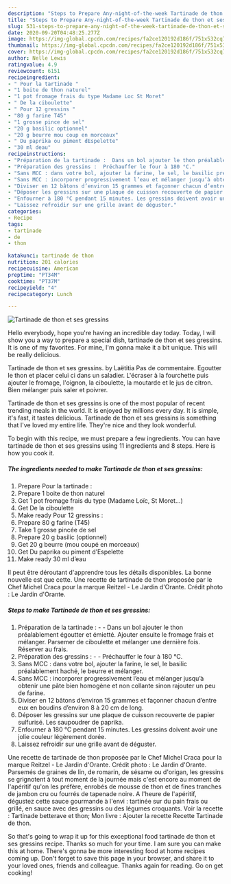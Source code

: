 ```yaml
---
description: "Steps to Prepare Any-night-of-the-week Tartinade de thon et ses gressins"
title: "Steps to Prepare Any-night-of-the-week Tartinade de thon et ses gressins"
slug: 531-steps-to-prepare-any-night-of-the-week-tartinade-de-thon-et-ses-gressins
date: 2020-09-20T04:48:25.277Z
image: https://img-global.cpcdn.com/recipes/fa2ce120192d186f/751x532cq70/tartinade-de-thon-et-ses-gressins-photo-principale-de-la-recette.jpg
thumbnail: https://img-global.cpcdn.com/recipes/fa2ce120192d186f/751x532cq70/tartinade-de-thon-et-ses-gressins-photo-principale-de-la-recette.jpg
cover: https://img-global.cpcdn.com/recipes/fa2ce120192d186f/751x532cq70/tartinade-de-thon-et-ses-gressins-photo-principale-de-la-recette.jpg
author: Nelle Lewis
ratingvalue: 4.9
reviewcount: 6151
recipeingredient:
- " Pour la tartinade "
- "1 boite de thon naturel"
- "1 pot fromage frais du type Madame Loc St Moret"
- " De la ciboulette"
- " Pour 12 gressins "
- "80 g farine T45"
- "1 grosse pince de sel"
- "20 g basilic optionnel"
- "20 g beurre mou coup en morceaux"
- " Du paprika ou piment dEspelette"
- "30 ml deau"
recipeinstructions:
- "Préparation de la tartinade :  Dans un bol ajouter le thon préalablement égoutter et émietté. Ajouter ensuite le fromage frais et mélanger. Parsemer de ciboulette et mélanger une dernière fois. Réserver au frais."
- "Préparation des gressins :  Préchauffer le four à 180 °C."
- "Sans MCC : dans votre bol, ajouter la farine, le sel, le basilic préalablement haché, le beurre et mélanger."
- "Sans MCC : incorporer progressivement l’eau et mélanger jusqu’à obtenir une pâte bien homogène et non collante sinon rajouter un peu de farine."
- "Diviser en 12 bâtons d’environ 15 grammes et façonner chacun d’entre eux en boudins d’environ 8 à 20 cm de long."
- "Déposer les gressins sur une plaque de cuisson recouverte de papier sulfurisé. Les saupoudrer de paprika."
- "Enfourner à 180 °C pendant 15 minutes. Les gressins doivent avoir une jolie couleur légèrement dorée."
- "Laissez refroidir sur une grille avant de déguster."
categories:
- Recipe
tags:
- tartinade
- de
- thon

katakunci: tartinade de thon 
nutrition: 201 calories
recipecuisine: American
preptime: "PT34M"
cooktime: "PT37M"
recipeyield: "4"
recipecategory: Lunch

---
```



![Tartinade de thon et ses gressins](https://img-global.cpcdn.com/recipes/fa2ce120192d186f/751x532cq70/tartinade-de-thon-et-ses-gressins-photo-principale-de-la-recette.jpg)

Hello everybody, hope you're having an incredible day today. Today, I will show you a way to prepare a special dish, tartinade de thon et ses gressins. It is one of my favorites. For mine, I'm gonna make it a bit unique. This will be really delicious.

Tartinade de thon et ses gressins. by Laëtitia Pas de commentaire. Egoutter le thon et placer celui ci dans un saladier. L&#39;écraser à la fourchette puis ajouter le fromage, l&#39;oignon, la ciboulette, la moutarde et le jus de citron. Bien mélanger puis saler et poivrer.

Tartinade de thon et ses gressins is one of the most popular of recent trending meals in the world. It is enjoyed by millions every day. It is simple, it's fast, it tastes delicious. Tartinade de thon et ses gressins is something that I've loved my entire life. They're nice and they look wonderful.


To begin with this recipe, we must prepare a few ingredients. You can have tartinade de thon et ses gressins using 11 ingredients and 8 steps. Here is how you cook it.

<!--inarticleads1-->

##### The ingredients needed to make Tartinade de thon et ses gressins:

1. Prepare  Pour la tartinade :
1. Prepare 1 boite de thon naturel
1. Get 1 pot fromage frais du type (Madame Loïc, St Moret…)
1. Get  De la ciboulette
1. Make ready  Pour 12 gressins :
1. Prepare 80 g farine (T45)
1. Take 1 grosse pincée de sel
1. Prepare 20 g basilic (optionnel)
1. Get 20 g beurre (mou coupé en morceaux)
1. Get  Du paprika ou piment d’Espelette
1. Make ready 30 ml d’eau


Il peut être déroutant d&#39;apprendre tous les détails disponibles. La bonne nouvelle est que cette. Une recette de tartinade de thon proposée par le Chef Michel Craca pour la marque Reitzel - Le Jardin d&#39;Orante. Crédit photo : Le Jardin d&#39;Orante. 

<!--inarticleads2-->

##### Steps to make Tartinade de thon et ses gressins:

1. Préparation de la tartinade : -  - Dans un bol ajouter le thon préalablement égoutter et émietté. Ajouter ensuite le fromage frais et mélanger. Parsemer de ciboulette et mélanger une dernière fois. Réserver au frais.
1. Préparation des gressins : -  - Préchauffer le four à 180 °C.
1. Sans MCC : dans votre bol, ajouter la farine, le sel, le basilic préalablement haché, le beurre et mélanger.
1. Sans MCC : incorporer progressivement l’eau et mélanger jusqu’à obtenir une pâte bien homogène et non collante sinon rajouter un peu de farine.
1. Diviser en 12 bâtons d’environ 15 grammes et façonner chacun d’entre eux en boudins d’environ 8 à 20 cm de long.
1. Déposer les gressins sur une plaque de cuisson recouverte de papier sulfurisé. Les saupoudrer de paprika.
1. Enfourner à 180 °C pendant 15 minutes. Les gressins doivent avoir une jolie couleur légèrement dorée.
1. Laissez refroidir sur une grille avant de déguster.


Une recette de tartinade de thon proposée par le Chef Michel Craca pour la marque Reitzel - Le Jardin d&#39;Orante. Crédit photo : Le Jardin d&#39;Orante. Parsemés de graines de lin, de romarin, de sésame ou d&#39;origan, les gressins se grignotent à tout moment de la journée mais c&#39;est encore au moment de l&#39;apéritif qu&#39;on les préfère, enrobés de mousse de thon et de fines tranches de jambon cru ou fourrés de tapenade noire. A l&#39;heure de l&#39;apéritif, dégustez cette sauce gourmande à l&#39;envi : tartinée sur du pain frais ou grillé, en sauce avec des gressins ou des légumes croquants. Voir la recette : Tartinade betterave et thon; Mon livre : Ajouter la recette Recette Tartinade de thon. 

So that's going to wrap it up for this exceptional food tartinade de thon et ses gressins recipe. Thanks so much for your time. I am sure you can make this at home. There's gonna be more interesting food at home recipes coming up. Don't forget to save this page in your browser, and share it to your loved ones, friends and colleague. Thanks again for reading. Go on get cooking!
